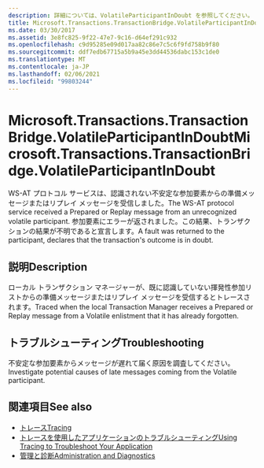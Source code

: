 ```yaml
---
description: 詳細については、VolatileParticipantInDoubt を参照してください。
title: Microsoft.Transactions.TransactionBridge.VolatileParticipantInDoubt
ms.date: 03/30/2017
ms.assetid: 3e8fc825-9f22-47e7-9c16-d64ef291c932
ms.openlocfilehash: c9d95285e09d017aa82c86e7c5c6f9fd758b9f80
ms.sourcegitcommit: ddf7edb67715a5b9a45e3dd44536dabc153c1de0
ms.translationtype: MT
ms.contentlocale: ja-JP
ms.lasthandoff: 02/06/2021
ms.locfileid: "99803244"
---
```

# <a name="microsofttransactionstransactionbridgevolatileparticipantindoubt"></a><span data-ttu-id="f4b10-103">Microsoft.Transactions.TransactionBridge.VolatileParticipantInDoubt</span><span class="sxs-lookup"><span data-stu-id="f4b10-103">Microsoft.Transactions.TransactionBridge.VolatileParticipantInDoubt</span></span>

<span data-ttu-id="f4b10-104">WS-AT プロトコル サービスは、認識されない不安定な参加要素からの準備メッセージまたはリプレイ メッセージを受信しました。</span><span class="sxs-lookup"><span data-stu-id="f4b10-104">The WS-AT protocol service received a Prepared or Replay message from an unrecognized volatile participant.</span></span> <span data-ttu-id="f4b10-105">参加要素にエラーが返されました。この結果、トランザクションの結果が不明であると宣言します。</span><span class="sxs-lookup"><span data-stu-id="f4b10-105">A fault was returned to the participant, declares that the transaction's outcome is in doubt.</span></span>  
  
## <a name="description"></a><span data-ttu-id="f4b10-106">説明</span><span class="sxs-lookup"><span data-stu-id="f4b10-106">Description</span></span>  

 <span data-ttu-id="f4b10-107">ローカル トランザクション マネージャーが、既に認識していない揮発性参加リストからの準備メッセージまたはリプレイ メッセージを受信するとトレースされます。</span><span class="sxs-lookup"><span data-stu-id="f4b10-107">Traced when the local Transaction Manager receives a Prepared or Replay message from a Volatile enlistment that it has already forgotten.</span></span>  
  
## <a name="troubleshooting"></a><span data-ttu-id="f4b10-108">トラブルシューティング</span><span class="sxs-lookup"><span data-stu-id="f4b10-108">Troubleshooting</span></span>  

 <span data-ttu-id="f4b10-109">不安定な参加要素からメッセージが遅れて届く原因を調査してください。</span><span class="sxs-lookup"><span data-stu-id="f4b10-109">Investigate potential causes of late messages coming from the Volatile participant.</span></span>  
  
## <a name="see-also"></a><span data-ttu-id="f4b10-110">関連項目</span><span class="sxs-lookup"><span data-stu-id="f4b10-110">See also</span></span>

- [<span data-ttu-id="f4b10-111">トレース</span><span class="sxs-lookup"><span data-stu-id="f4b10-111">Tracing</span></span>](index.md)
- [<span data-ttu-id="f4b10-112">トレースを使用したアプリケーションのトラブルシューティング</span><span class="sxs-lookup"><span data-stu-id="f4b10-112">Using Tracing to Troubleshoot Your Application</span></span>](using-tracing-to-troubleshoot-your-application.md)
- [<span data-ttu-id="f4b10-113">管理と診断</span><span class="sxs-lookup"><span data-stu-id="f4b10-113">Administration and Diagnostics</span></span>](../index.md)
